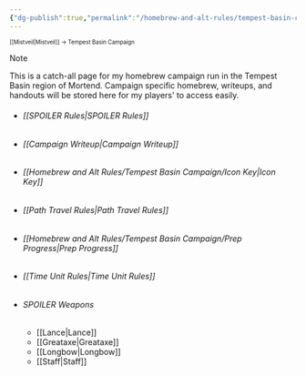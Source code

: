 ```yaml
---
{"dg-publish":true,"permalink":"/homebrew-and-alt-rules/tempest-basin-campaign/tempest-basin-campaign/"}
---
```


<sup><sup>[[Mistveil\|Mistveil]] → Tempest Basin Campaign</sup></sup>

> [!NOTE]
> This is a catch-all page for my homebrew campaign run in the Tempest Basin region of Mortend. Campaign specific homebrew, writeups, and handouts will be stored here for my players' to access easily. 

- ###### [[SPOILER Rules\|SPOILER Rules]]
- ###### [[Campaign Writeup\|Campaign Writeup]]
- ###### [[Homebrew and Alt Rules/Tempest Basin Campaign/Icon Key\|Icon Key]]
- ###### [[Path Travel Rules\|Path Travel Rules]]
- ###### [[Homebrew and Alt Rules/Tempest Basin Campaign/Prep Progress\|Prep Progress]]

- ###### [[Time Unit Rules\|Time Unit Rules]]
- ###### SPOILER Weapons
    - [[Lance\|Lance]]
    - [[Greataxe\|Greataxe]]
    - [[Longbow\|Longbow]]
    - [[Staff\|Staff]]